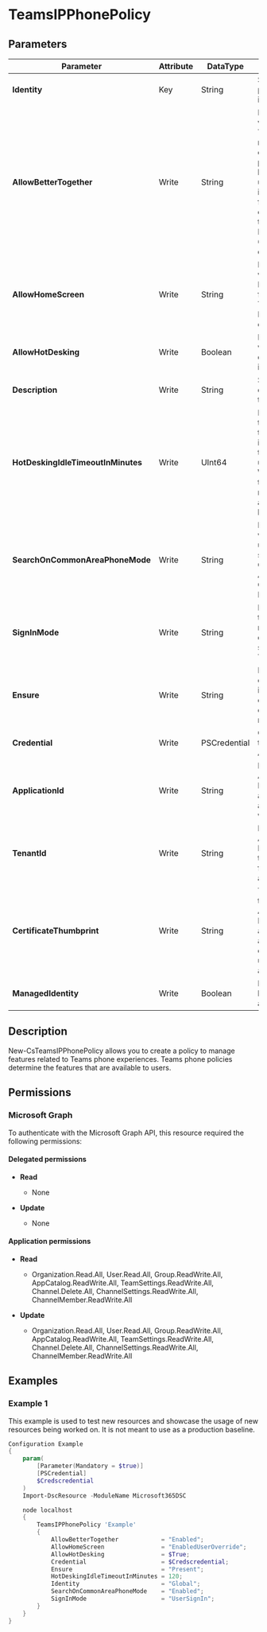 ﻿# TeamsIPPhonePolicy

## Parameters

| Parameter | Attribute | DataType | Description | Allowed Values |
| --- | --- | --- | --- | --- |
| **Identity** | Key | String | Specifies the policy instance name | |
| **AllowBetterTogether** | Write | String | Determines whether Better Together mode is enabled, phones can lock and unlock in an integrated fashion when connected to their Windows PC running a 64-bit Teams desktop client. | `Enabled`, `Disabled` |
| **AllowHomeScreen** | Write | String | Determines whether the Home Screen feature of the Teams IP Phones is enabled. | `Enabled`, `EnabledUserOverride`, `Disabled` |
| **AllowHotDesking** | Write | Boolean | Determines whether hot desking mode is enabled. | |
| **Description** | Write | String | Specifies the description of the policy | |
| **HotDeskingIdleTimeoutInMinutes** | Write | UInt64 | Determines the idle timeout value in minutes for the signed in user account. When the timeout is reached, the account is logged out. | |
| **SearchOnCommonAreaPhoneMode** | Write | String | Determines whether a user can search the Global Address List in Common Area Phone Mode. | `Enabled`, `Disabled` |
| **SignInMode** | Write | String | Determines the sign in mode for the device when signing in to Teams. | `UserSignIn`, `CommonAreaPhoneSignIn`, `MeetingSignIn` |
| **Ensure** | Write | String | Present ensures the instance exists, absent ensures it is removed. | `Present`, `Absent` |
| **Credential** | Write | PSCredential | Credentials of the workload's Admin | |
| **ApplicationId** | Write | String | Id of the Azure Active Directory application to authenticate with. | |
| **TenantId** | Write | String | Id of the Azure Active Directory tenant used for authentication. | |
| **CertificateThumbprint** | Write | String | Thumbprint of the Azure Active Directory application's authentication certificate to use for authentication. | |
| **ManagedIdentity** | Write | Boolean | Managed ID being used for authentication. | |


## Description

New-CsTeamsIPPhonePolicy allows you to create a policy to manage features related to Teams phone experiences. Teams phone policies determine the features that are available to users.

## Permissions

### Microsoft Graph

To authenticate with the Microsoft Graph API, this resource required the following permissions:

#### Delegated permissions

- **Read**

    - None

- **Update**

    - None

#### Application permissions

- **Read**

    - Organization.Read.All, User.Read.All, Group.ReadWrite.All, AppCatalog.ReadWrite.All, TeamSettings.ReadWrite.All, Channel.Delete.All, ChannelSettings.ReadWrite.All, ChannelMember.ReadWrite.All

- **Update**

    - Organization.Read.All, User.Read.All, Group.ReadWrite.All, AppCatalog.ReadWrite.All, TeamSettings.ReadWrite.All, Channel.Delete.All, ChannelSettings.ReadWrite.All, ChannelMember.ReadWrite.All

## Examples

### Example 1

This example is used to test new resources and showcase the usage of new resources being worked on.
It is not meant to use as a production baseline.

```powershell
Configuration Example
{
    param(
        [Parameter(Mandatory = $true)]
        [PSCredential]
        $Credscredential
    )
    Import-DscResource -ModuleName Microsoft365DSC

    node localhost
    {
        TeamsIPPhonePolicy 'Example'
        {
            AllowBetterTogether            = "Enabled";
            AllowHomeScreen                = "EnabledUserOverride";
            AllowHotDesking                = $True;
            Credential                     = $Credscredential;
            Ensure                         = "Present";
            HotDeskingIdleTimeoutInMinutes = 120;
            Identity                       = "Global";
            SearchOnCommonAreaPhoneMode    = "Enabled";
            SignInMode                     = "UserSignIn";
        }
    }
}
```

